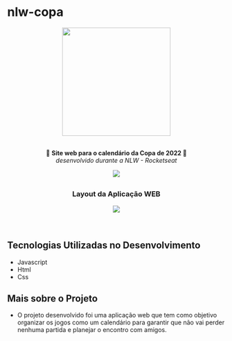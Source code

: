 # nlw-copa
<div align="center"> 
<img width="250" padding: 2rem src=https://uploaddeimagens.com.br/images/004/091/574/original/logo.png?1667599176><br>
<br><p align="center">🚀 <b> Site web para o calendário da Copa de 2022 </b>🚀 <br> 
<i font-size: 2px>desenvolvido durante a NLW - Rocketseat</i></p>

![](https://skills.thijs.gg/icons?i=js,html,css,github&theme=dark)
</div>

## 
<div align="center"><h3>Layout da Aplicação WEB</h3>
<img src="https://media3.giphy.com/media/8kQlTJu6eT5QAiPqxe/giphy.gif?cid=790b761119aa0bd2885e42458098871697538ea5b353a663&rid=giphy.gif&ct=g">
</div>
<br><br>

## Tecnologias Utilizadas no Desenvolvimento
- Javascript
- Html 
- Css

## Mais sobre o Projeto
- O projeto desenvolvido foi uma aplicação web que tem como objetivo organizar os jogos como um calendário para garantir que não vai perder nenhuma partida e planejar o encontro com amigos.



